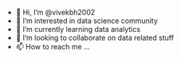 - 👋 Hi, I’m @vivekbh2002
- 👀 I’m interested in data science community
- 🌱 I’m currently learning data analytics
- 💞️ I’m looking to collaborate on data related stuff
- 📫 How to reach me ...

<!---
vivekbh2002/vivekbh2002 is a ✨ special ✨ repository because its `README.md` (this file) appears on your GitHub profile.
You can click the Preview link to take a look at your changes.
--->
